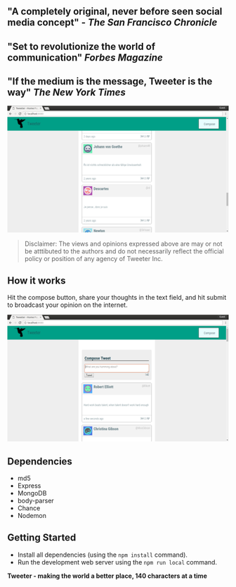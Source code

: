 
## "A completely original, never before seen social media concept" - _The San Francisco Chronicle_

## "Set to revolutionize the world of communication"  _Forbes Magazine_

## "If the medium is the message, Tweeter is the way" _The New York Times_

!["First Photo"](https://github.com/bartleyjulia/tweeter/blob/master/docs/firstphoto.png)


>Disclaimer: The views and opinions expressed above are may or not be atttibuted to the authors and do not
necessarily reflect the official policy or position of any agency of Tweeter Inc.


## How it works

Hit the compose button, share your thoughts in the text field, and hit submit to broadcast your opinion on the internet.


!["Second Photo"](https://github.com/bartleyjulia/tweeter/blob/master/docs/compose%20photo.png)

## Dependencies
- md5
- Express
- MongoDB
- body-parser
- Chance
- Nodemon

## Getting Started
- Install all dependencies (using the `npm install` command).
- Run the development web server using the `npm run local` command.


**Tweeter - making the world a better place, 140 characters at a time**

